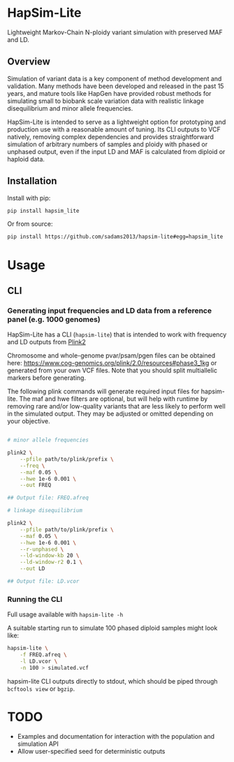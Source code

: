 # HapSim-Lite

Lightweight Markov-Chain N-ploidy variant simulation with preserved MAF and LD. 

## Overview

Simulation of variant data is a key component of method development and validation. 
Many methods have been developed and released in the past 15 years, and mature tools like HapGen have provided robust methods for simulating small to biobank scale variation data with realistic linkage disequilibrium and minor allele frequencies. 

HapSim-Lite is intended to serve as a lightweight option for prototyping and production use with a reasonable amount of tuning. 
Its CLI outputs to VCF natively, removing complex dependencies and provides straightforward simulation of arbitrary numbers of samples and ploidy with phased or unphased output, even if the input LD and MAF is calculated from diploid or haploid data. 

## Installation

Install with pip: 

```bash
pip install hapsim_lite
```

Or from source: 

```bash
pip install https://github.com/sadams2013/hapsim-lite#egg=hapsim_lite
```

# Usage

## CLI

### Generating input frequencies and LD data from a reference panel (e.g. 1000 genomes)

HapSim-Lite has a CLI (`hapsim-lite`) that is intended to work with frequency and LD outputs from [Plink2](https://www.cog-genomics.org/plink/2.0/) 

Chromosome and whole-genome pvar/psam/pgen files can be obtained here: https://www.cog-genomics.org/plink/2.0/resources#phase3_1kg or generated from your own VCF files. Note that you should split multiallelic markers before generating. 

The following plink commands will generate required input files for hapsim-lite. The maf and hwe filters are optional, but will help with runtime by removing rare and/or low-quality variants that are less likely to perform well in the simulated output. They may be adjusted or omitted depending on your objective.

```bash

# minor allele frequencies

plink2 \
    --pfile path/to/plink/prefix \
    --freq \
    --maf 0.05 \
    --hwe 1e-6 0.001 \
    --out FREQ

## Output file: FREQ.afreq

# linkage disequilibrium

plink2 \
    --pfile path/to/plink/prefix \
    --maf 0.05 \
    --hwe 1e-6 0.001 \
    --r-unphased \
    --ld-window-kb 20 \
    --ld-window-r2 0.1 \
    --out LD

## Output file: LD.vcor

```

### Running the CLI

Full usage available with `hapsim-lite -h`

A suitable starting run to simulate 100 phased diploid samples might look like: 

```bash
hapsim-lite \
    -f FREQ.afreq \
    -l LD.vcor \
    -n 100 > simulated.vcf
```

hapsim-lite CLI outputs directly to stdout, which should be piped through `bcftools view` or `bgzip`. 

# TODO

- Examples and documentation for interaction with the population and simulation API
- Allow user-specified seed for deterministic outputs


